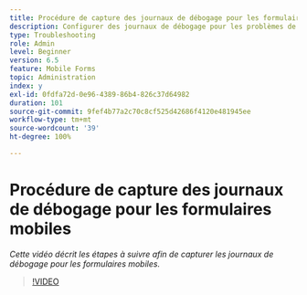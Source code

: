 ```yaml
---
title: Procédure de capture des journaux de débogage pour les formulaires mobiles
description: Configurer des journaux de débogage pour les problèmes de débogage liés aux formulaires mobiles
type: Troubleshooting
role: Admin
level: Beginner
version: 6.5
feature: Mobile Forms
topic: Administration
index: y
exl-id: 0fdfa72d-0e96-4389-86b4-826c37d64982
duration: 101
source-git-commit: 9fef4b77a2c70c8cf525d42686f4120e481945ee
workflow-type: tm+mt
source-wordcount: '39'
ht-degree: 100%

---
```


# Procédure de capture des journaux de débogage pour les formulaires mobiles

*Cette vidéo décrit les étapes à suivre afin de capturer les journaux de débogage pour les formulaires mobiles.*

>[!VIDEO](https://video.tv.adobe.com/v/335516?quality=12&learn=on)

